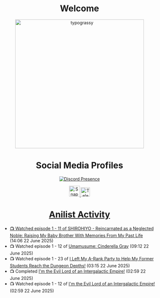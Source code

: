 <div align="center">

# Welcome
<a href="https://github.com/kawarimidoll/typograssy">
    <img alt="typograssy" src="https://typograssy.deno.dev/api?text=%E3%82%88%E3%81%86%E3%81%93%E3%81%9D%E3%81%BF%E3%81%AA%E3%81%95%E3%82%93%20-%20Sheby--&&l0=none&l1=82d9d0&l2=027353&l3=038c4c&l4=01402e&bg=none&frame=none&speed=100&comment=" width="421.99">
</a>

</div>

<div align="center">

# Social Media Profiles

[![Discord Presence](https://lanyard.cnrad.dev/api/612532963938271232)](https://discord.com/users/612532963938271232)


<a href="https://www.snapchat.com/add/a.sheby" title="Snapchat Profile">
    <img src="https://www.freepnglogos.com/uploads/snapchat-logo-png-0.png" width="35" alt="Snapchat Logo" />


<a href="https://t.me/ASheby" title="Telegram Profile">
    <img src="https://www.freepnglogos.com/uploads/telegram-logo-png-0.png" width="30" alt="Telegram Logo" />


</div>

<div align="center">

# Anilist Activity

</div>

<!-- ANILIST_ACTIVITY:start -->

-   📺 Watched episode 1 - 11 of [SHIROHIYO - Reincarnated as a Neglected Noble: Raising My Baby Brother With Memories From My Past Life](https://anilist.co/anime/179541) (14:06 22 June 2025)
-   📺 Watched episode 1 - 12 of [Umamusume: Cinderella Gray](https://anilist.co/anime/180516) (09:12 22 June 2025)
-   📺 Watched episode 1 - 23 of [I Left My A-Rank Party to Help My Former Students Reach the Dungeon Depths!](https://anilist.co/anime/180812) (03:15 22 June 2025)
-   📺 Completed [I'm the Evil Lord of an Intergalactic Empire!](https://anilist.co/anime/183274) (02:59 22 June 2025)
-   📺 Watched episode 1 - 12 of [I'm the Evil Lord of an Intergalactic Empire!](https://anilist.co/anime/183274) (02:59 22 June 2025)

<!-- ANILIST_ACTIVITY:end -->
